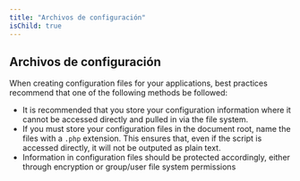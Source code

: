 ```yaml
---
title: "Archivos de configuración"
isChild: true
---
```

## Archivos de configuración

When creating configuration files for your applications, best practices recommend that one of the following methods 
be followed:

- It is recommended that you store your configuration information where it cannot be accessed directly and pulled in 
via the file system.
- If you must store your configuration files in the document root, name the files with a `.php` extension. This 
ensures that, even if the script is accessed directly, it will not be outputed as plain text.
- Information in configuration files should be protected accordingly, either through encryption or group/user file 
system permissions